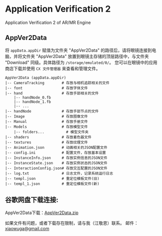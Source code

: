 # Application Verification 2
Application Verification 2 of AR/MR Engine

## AppVer2Data

将 `appData.appDir` 赋值为文件夹 "AppVer2Data" 的路径后，请将眼镜连接到电脑，并将文件夹 "AppVer2Data" 放置到眼镜主存储的顶层路径中，与文件夹 "Download" 同级。具体路径为 `/storage/emulated/0/`。
您可以在眼镜中的应用商店下载并使用 `CX 文件管理器` 来查看和管理文件。

```
AppVer2Data (appData.appDir)
|-- CameraTracking        # 存放与相机追踪相关的文件
|-- font                  # 存放字体文件
|-- hand                  # 存放手部相关的文件
    |-- handNode_0.fb
    |-- handNode_1.fb
    |-- ...
|-- handNode              # 存放手部节点的文件
|-- Image                 # 存放图像文件
|-- Manual                # 存放手册文件
|-- Models                # 存放模型文件
    |-- folders...          # 模型文件夹
|-- shaders               # 存放着色器文件
|-- textures              # 存放纹理文件
|-- Animation.json        # 动画相关的JSON配置文件
|-- config.ini            # 配置文件，存放基本设置
|-- InstanceInfo.json     # 存放实例信息的JSON文件
|-- InstanceState.json    # 存放实例状态的JSON文件
|-- InteractionConfig.json# 存放交互配置的JSON文件
|-- log.txt               # 日志文件，记录系统运行日志
|-- templ.json            # 重定位模板文件(旧)
|-- templ_1.json          # 重定位模板文件(新)
```

## 谷歌网盘下载连接:
AppVer2Data下载：[AppVer2Data.zip](https://drive.google.com/uc?export=download&id=1vk_Bwio-3JN8-eiqQd9wS8amkkf2D3hy)

如果文件有问题，或者下载存在限制，请与我（江敬恩）联系。
邮件：<xiaowuga@gmail.com>